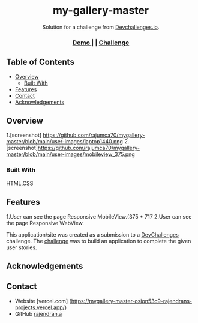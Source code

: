 
<h1 align="center">my-gallery-master</h1>

<div align="center">
   Solution for a challenge from  <a href="http://devchallenges.io" target="_blank">Devchallenges.io</a>.
</div>

<div align="center">
  <h3>
    <a href="https://mygallery-master-osion53c9-rajendrans-projects.vercel.app/">
      Demo
    </a>
    <span> | </span>
    <a href="https://github.com/rajumca70/mygallery-master">
    </a>
    <span> | </span>
    <a href="https://devchallenges.io/challenges/gcbWLxG6wdennelX7b8I">
      Challenge
    </a>
  </h3>
</div>


## Table of Contents

- [Overview](#overview)
  - [Built With](#built-with)
- [Features](#features)
- [Contact](#contact)
- [Acknowledgements](#acknowledgements)

 
## Overview

1.[screenshot] https://github.com/rajumca70/mygallery-master/blob/main/user-images/laptop1440.png
2.[screenshot]https://github.com/rajumca70/mygallery-master/blob/main/user-images/mobileview_375.png

### Built With
HTML,CSS
## Features

1.User can see the page Responsive MobileView.(375 * 717
2.User can see the page Responsive WebView.

This application/site was created as a submission to a [DevChallenges](https://devchallenges.io/challenges) challenge. 
The [challenge](https://devchallenges.io/challenges/gcbWLxG6wdennelX7b8I) was to build an application to complete the given user stories.


## Acknowledgements


## Contact

- Website [vercel.com] (https://mygallery-master-osion53c9-rajendrans-projects.vercel.app/)
- GitHub [rajendran.a](https://github.com/rajumca70/mygallery-master)
